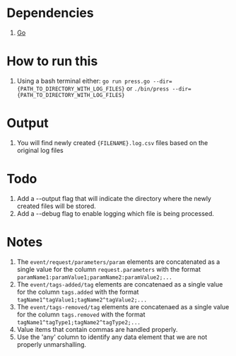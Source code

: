 Dependencies
============

1. [Go](https://golang.org/ "Go Programming Language")


How to run this
===============

1. Using a bash terminal either: ```go run press.go --dir={PATH_TO_DIRECTORY_WITH_LOG_FILES}``` or ```./bin/press --dir={PATH_TO_DIRECTORY_WITH_LOG_FILES}```

Output
======

1. You will find newly created ```{FILENAME}.log.csv``` files based on the original log files

Todo
====

1. Add a --output flag that will indicate the directory where the newly created files will be stored.
2. Add a --debug flag to enable logging which file is being processed.
    
Notes
=====

1. The ```event/request/parameters/param``` elements are concatenated as a single value for the column ```request.parameters``` with the format ```paramName1:paramValue1;paramName2:paramValue2;...```
2. The ```event/tags-added/tag``` elements are concatenaed as a single value for the column ```tags.added``` with the format ```tagName1^tagValue1;tagName2^tagValue2;...```
3. The ```event/tags-removed/tag``` elements are concatenaed as a single value for the column ```tags.removed``` with the format ```tagName1^tagType1;tagName2^tagType2;...```
4. Value items that contain commas are handled properly.
5. Use the 'any' column to identify any data element that we are not properly unmarshalling.

